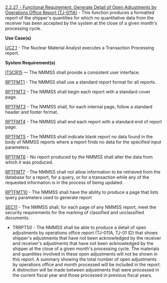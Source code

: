 <a href="https://dev.azure.com/Link-Technologies/NMMSS%20Requirements/_workitems/edit/165/" target="_blank">2.2.27 - Functional Requirement: Generate Detail of Open Adjustments by Operations Office Report (TJ-011A)</a> - This function produces a formatted report of the shipper's quantities for which no quantitative data from the receiver has been accepted by the system at the close of a given month's processing cycle.

**Use Case(s)**

<a href="https://dev.azure.com/Link-Technologies/NMMSS%20Requirements/_workitems/edit/557/" target="_blank">UC2.1</a> - The Nuclear Material Analyst executes a Transaction Processing report.

**System Requirement(s)**

<a href="https://dev.azure.com/Link-Technologies/NMMSS%20Requirements/_workitems/edit/640/" target="_blank">ITSCR15</a> — The NMMSS shall provide a consistent user interface.

<a href="https://dev.azure.com/Link-Technologies/NMMSS%20Requirements/_workitems/edit/435/" target="_blank">RPTFMT1</a> - The NMMSS shall use a standard report format for all reports.

<a href="https://dev.azure.com/Link-Technologies/NMMSS%20Requirements/_workitems/edit/631/" target="_blank">RPTFMT2</a> - The NMMSS shall begin each report with a standard cover page.

<a href="https://dev.azure.com/Link-Technologies/NMMSS%20Requirements/_workitems/edit/632/" target="_blank">RPTFMT3</a> - The NMMSS shall, for each internal page, follow a standard header and footer format.

<a href="https://dev.azure.com/Link-Technologies/NMMSS%20Requirements/_workitems/edit/633/" target="_blank">RPTFMT4</a> - The NMMSS shall end each report with a standard end of report page.

<a href="https://dev.azure.com/Link-Technologies/NMMSS%20Requirements/_workitems/edit/634/" target="_blank">RPTFMT5</a> - The NMMSS shall indicate blank report no data found in the body of NMMSS reports where a report finds no data for the specified input parameters.

<a href="https://dev.azure.com/Link-Technologies/NMMSS%20Requirements/_workitems/edit/635/" target="_blank">RPTFMT6</a> - No report produced by the NMMSS shall alter the data from which it was produced.

<a href="https://dev.azure.com/Link-Technologies/NMMSS%20Requirements/_workitems/edit/636/" target="_blank">RPTFMT7</a> - The NMMSS shall not allow information to be retrieved from the database for a report, for a query, or for a transaction while any of the requested information is in the process of being updated.

<a href="https://dev.azure.com/Link-Technologies/NMMSS%20Requirements/_workitems/edit/637/" target="_blank">RPTFMT10</a> - The NMMSS shall have the ability to produce a page that lists query parameters used to generate report

<a href="https://dev.azure.com/Link-Technologies/NMMSS%20Requirements/_workitems/edit/638/" target="_blank">SEC11</a> - The NMMSS shall, for each page of any NMMSS report, meet the security requirements for the marking of classified and unclassified documents.

- TRRPT50 - The NMMSS shall be able to produce a detail of open adjustments by operations office report (TJ-011A, TJ-01 ID) that shows shipper's adjustments that have not been acknowledged by the receiver and receiver's adjustments that have not been acknowledged by the shipper at the close of a given month's processing cycle. The materials and quantities involved in these open adjustments will not be shown in this report. A summary showing the total number of open adjustments by operations office and month processed will be included in the report. A distinction will be made between adjustments that were processed in the current fiscal year and those processed in previous fiscal years.